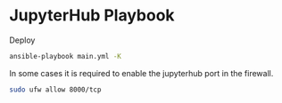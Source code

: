 # JupyterHub Playbook

Deploy

```bash
ansible-playbook main.yml -K
```

In some cases it is required to enable the jupyterhub port in the firewall.

```bash
sudo ufw allow 8000/tcp
```
